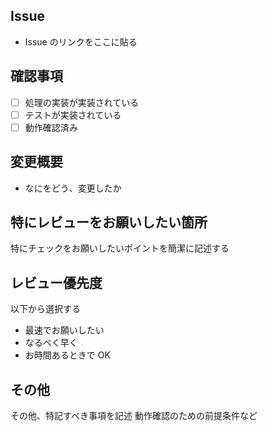 ## Issue

- Issue のリンクをここに貼る

## 確認事項

- [ ] 処理の実装が実装されている
- [ ] テストが実装されている
- [ ] 動作確認済み

## 変更概要

- なにをどう、変更したか

## 特にレビューをお願いしたい箇所

特にチェックをお願いしたいポイントを簡潔に記述する

## レビュー優先度

以下から選択する

- 最速でお願いしたい
- なるべく早く
- お時間あるときで OK

## その他

その他、特記すべき事項を記述
動作確認のための前提条件など